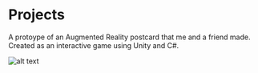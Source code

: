 # Projects
A protoype of an Augmented Reality postcard that me and a friend made. Created as an interactive game using Unity and C#.



![alt text](https://github.com/IsakMovitz/Prototype/blob/main/Prototype.jpg)

